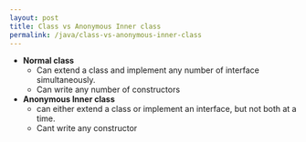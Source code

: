 ```yaml
---
layout: post
title: Class vs Anonymous Inner class
permalink: /java/class-vs-anonymous-inner-class
---
```


- **Normal class**
  - Can extend a class and implement any number of interface simultaneously.
  - Can write any number of constructors
- **Anonymous Inner class**
  - can either extend a class or implement an interface, but not both at a time.
  - Cant write any constructor